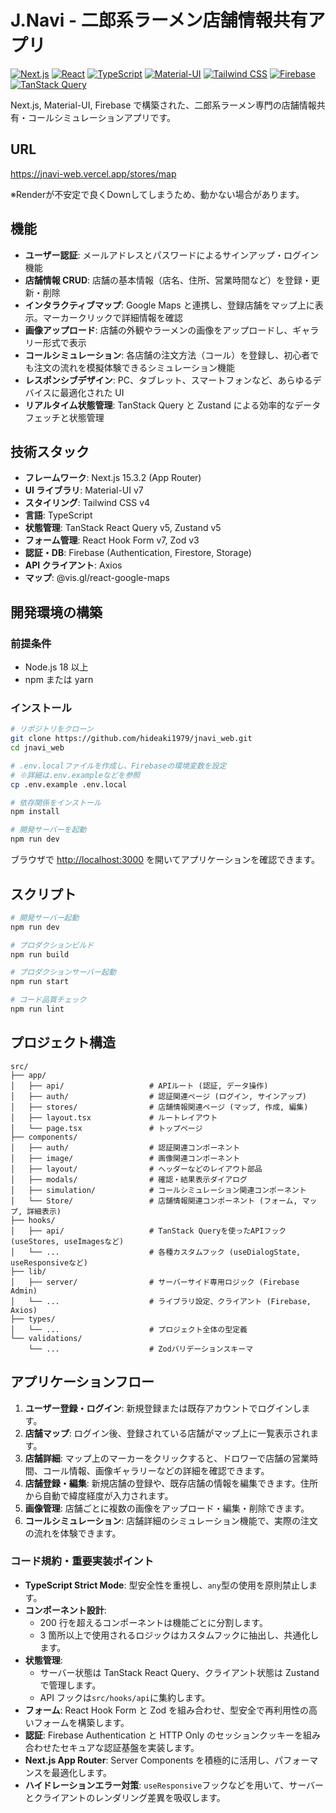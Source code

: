 # J.Navi - 二郎系ラーメン店舗情報共有アプリ

[![Next.js](https://img.shields.io/badge/Next.js-000000?style=for-the-badge&logo=nextdotjs&logoColor=white)](https://nextjs.org/)
[![React](https://img.shields.io/badge/React-20232A?style=for-the-badge&logo=react&logoColor=61DAFB)](https://react.dev/)
[![TypeScript](https://img.shields.io/badge/TypeScript-007ACC?style=for-the-badge&logo=typescript&logoColor=white)](https://www.typescriptlang.org/)
[![Material-UI](https://img.shields.io/badge/Material--UI-0081CB?style=for-the-badge&logo=material-ui&logoColor=white)](https://mui.com/)
[![Tailwind CSS](https://img.shields.io/badge/Tailwind_CSS-38B2AC?style=for-the-badge&logo=tailwind-css&logoColor=white)](https://tailwindcss.com/)
[![Firebase](https://img.shields.io/badge/Firebase-FFCA28?style=for-the-badge&logo=firebase&logoColor=black)](https://firebase.google.com/)
[![TanStack Query](https://img.shields.io/badge/TanStack_Query-FF4154?style=for-the-badge&logo=tanstack&logoColor=white)](https://tanstack.com/query/latest)

Next.js, Material-UI, Firebase で構築された、二郎系ラーメン専門の店舗情報共有・コールシミュレーションアプリです。

## URL

https://jnavi-web.vercel.app/stores/map

※Renderが不安定で良くDownしてしまうため、動かない場合があります。

## 機能

- **ユーザー認証**: メールアドレスとパスワードによるサインアップ・ログイン機能
- **店舗情報 CRUD**: 店舗の基本情報（店名、住所、営業時間など）を登録・更新・削除
- **インタラクティブマップ**: Google Maps と連携し、登録店舗をマップ上に表示。マーカークリックで詳細情報を確認
- **画像アップロード**: 店舗の外観やラーメンの画像をアップロードし、ギャラリー形式で表示
- **コールシミュレーション**: 各店舗の注文方法（コール）を登録し、初心者でも注文の流れを模擬体験できるシミュレーション機能
- **レスポンシブデザイン**: PC、タブレット、スマートフォンなど、あらゆるデバイスに最適化された UI
- **リアルタイム状態管理**: TanStack Query と Zustand による効率的なデータフェッチと状態管理

## 技術スタック

- **フレームワーク**: Next.js 15.3.2 (App Router)
- **UI ライブラリ**: Material-UI v7
- **スタイリング**: Tailwind CSS v4
- **言語**: TypeScript
- **状態管理**: TanStack React Query v5, Zustand v5
- **フォーム管理**: React Hook Form v7, Zod v3
- **認証・DB**: Firebase (Authentication, Firestore, Storage)
- **API クライアント**: Axios
- **マップ**: @vis.gl/react-google-maps

## 開発環境の構築

### 前提条件

- Node.js 18 以上
- npm または yarn

### インストール

```bash
# リポジトリをクローン
git clone https://github.com/hideaki1979/jnavi_web.git
cd jnavi_web

# .env.localファイルを作成し、Firebaseの環境変数を設定
# ※詳細は.env.exampleなどを参照
cp .env.example .env.local

# 依存関係をインストール
npm install

# 開発サーバーを起動
npm run dev
```

ブラウザで [http://localhost:3000](http://localhost:3000) を開いてアプリケーションを確認できます。

## スクリプト

```bash
# 開発サーバー起動
npm run dev

# プロダクションビルド
npm run build

# プロダクションサーバー起動
npm run start

# コード品質チェック
npm run lint
```

## プロジェクト構造

```
src/
├── app/
│   ├── api/                   # APIルート (認証, データ操作)
│   ├── auth/                  # 認証関連ページ (ログイン, サインアップ)
│   ├── stores/                # 店舗情報関連ページ (マップ, 作成, 編集)
│   ├── layout.tsx             # ルートレイアウト
│   └── page.tsx               # トップページ
├── components/
│   ├── auth/                  # 認証関連コンポーネント
│   ├── image/                 # 画像関連コンポーネント
│   ├── layout/                # ヘッダーなどのレイアウト部品
│   ├── modals/                # 確認・結果表示ダイアログ
│   ├── simulation/            # コールシミュレーション関連コンポーネント
│   └── Store/                 # 店舗情報関連コンポーネント (フォーム, マップ, 詳細表示)
├── hooks/
│   ├── api/                   # TanStack Queryを使ったAPIフック (useStores, useImagesなど)
│   └── ...                    # 各種カスタムフック (useDialogState, useResponsiveなど)
├── lib/
│   ├── server/                # サーバーサイド専用ロジック (Firebase Admin)
│   └── ...                    # ライブラリ設定、クライアント (Firebase, Axios)
├── types/
│   └── ...                    # プロジェクト全体の型定義
└── validations/
    └── ...                    # Zodバリデーションスキーマ
```

## アプリケーションフロー

1. **ユーザー登録・ログイン**: 新規登録または既存アカウントでログインします。
2. **店舗マップ**: ログイン後、登録されている店舗がマップ上に一覧表示されます。
3. **店舗詳細**: マップ上のマーカーをクリックすると、ドロワーで店舗の営業時間、コール情報、画像ギャラリーなどの詳細を確認できます。
4. **店舗登録・編集**: 新規店舗の登録や、既存店舗の情報を編集できます。住所から自動で緯度経度が入力されます。
5. **画像管理**: 店舗ごとに複数の画像をアップロード・編集・削除できます。
6. **コールシミュレーション**: 店舗詳細のシミュレーション機能で、実際の注文の流れを体験できます。

### コード規約・重要実装ポイント

- **TypeScript Strict Mode**: 型安全性を重視し、`any`型の使用を原則禁止します。
- **コンポーネント設計**:
  - 200 行を超えるコンポーネントは機能ごとに分割します。
  - 3 箇所以上で使用されるロジックはカスタムフックに抽出し、共通化します。
- **状態管理**:
  - サーバー状態は TanStack React Query、クライアント状態は Zustand で管理します。
  - API フックは`src/hooks/api`に集約します。
- **フォーム**: React Hook Form と Zod を組み合わせ、型安全で再利用性の高いフォームを構築します。
- **認証**: Firebase Authentication と HTTP Only のセッションクッキーを組み合わせたセキュアな認証基盤を実装します。
- **Next.js App Router**: Server Components を積極的に活用し、パフォーマンスを最適化します。
- **ハイドレーションエラー対策**: `useResponsive`フックなどを用いて、サーバーとクライアントのレンダリング差異を吸収します。
